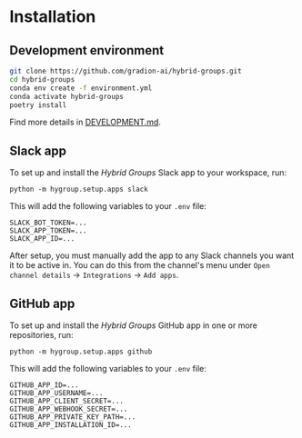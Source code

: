 # Installation

## Development environment

```bash
git clone https://github.com/gradion-ai/hybrid-groups.git
cd hybrid-groups
conda env create -f environment.yml
conda activate hybrid-groups
poetry install
```

Find more details in [DEVELOPMENT.md](https://github.com/gradion-ai/hybrid-groups/blob/main/DEVELOPMENT.md).

## Slack app

To set up and install the *Hybrid Groups* Slack app to your workspace, run:

```shell
python -m hygroup.setup.apps slack
```

This will add the following variables to your `.env` file:

```env title=".env"
SLACK_BOT_TOKEN=...
SLACK_APP_TOKEN=...
SLACK_APP_ID=...
```

After setup, you must manually add the app to any Slack channels you want it to be active in. You can do this from the channel's menu under `Open channel details` -> `Integrations` -> `Add apps`.

## GitHub app

To set up and install the *Hybrid Groups* GitHub app in one or more repositories, run:

```shell
python -m hygroup.setup.apps github
```

This will add the following variables to your `.env` file:

```env title=".env"
GITHUB_APP_ID=...
GITHUB_APP_USERNAME=...
GITHUB_APP_CLIENT_SECRET=...
GITHUB_APP_WEBHOOK_SECRET=...
GITHUB_APP_PRIVATE_KEY_PATH=...
GITHUB_APP_INSTALLATION_ID=...
```
